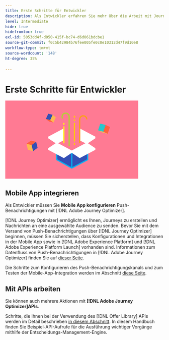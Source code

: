 ```yaml
---
title: Erste Schritte für Entwickler
description: Als Entwickler erfahren Sie mehr über die Arbeit mit Journey Optimizer
level: Intermediate
hide: true
hidefromtoc: true
exl-id: 5053dd4f-d050-415f-bc74-d6d061bdcbe1
source-git-commit: f0c5b42984b76fee005fe0c0e10312d47f9d10e8
workflow-type: tm+mt
source-wordcount: '148'
ht-degree: 35%

---
```


# Erste Schritte für Entwickler

![Entwickler](assets/do-not-localize/user-3.png)

## Mobile App integrieren

Als Entwickler müssen Sie **Mobile App konfigurieren** Push-Benachrichtigungen mit [!DNL Adobe Journey Optimizer].

[!DNL Journey Optimizer] ermöglicht es Ihnen, Journeys zu erstellen und Nachrichten an eine ausgewählte Audience zu senden. Bevor Sie mit dem Versand von Push-Benachrichtigungen über [!DNL Journey Optimizer] beginnen, müssen Sie sicherstellen, dass Konfigurationen und Integrationen in der Mobile App sowie in [!DNL Adobe Experience Platform] und [!DNL Adobe Experience Platform Launch] vorhanden sind. Informationen zum Datenfluss von Push-Benachrichtigungen in [!DNL Adobe Journey Optimizer] finden Sie auf [dieser Seite](../push-gs.md).

Die Schritte zum Konfigurieren des Push-Benachrichtigungskanals und zum Testen der Mobile-App-Integration werden im Abschnitt [diese Seite](../push-configuration.md).

## Mit APIs arbeiten

Sie können auch mehrere Aktionen mit **[!DNL Adobe Journey Optimizer]APIs**.

Schritte, die Ihnen bei der Verwendung des [!DNL Offer Library] APIs werden im Detail beschrieben [in diesem Abschnitt](../offers/api-reference/getting-started.md). In diesem Handbuch finden Sie Beispiel-API-Aufrufe für die Ausführung wichtiger Vorgänge mithilfe der Entscheidungs-Management-Engine.
